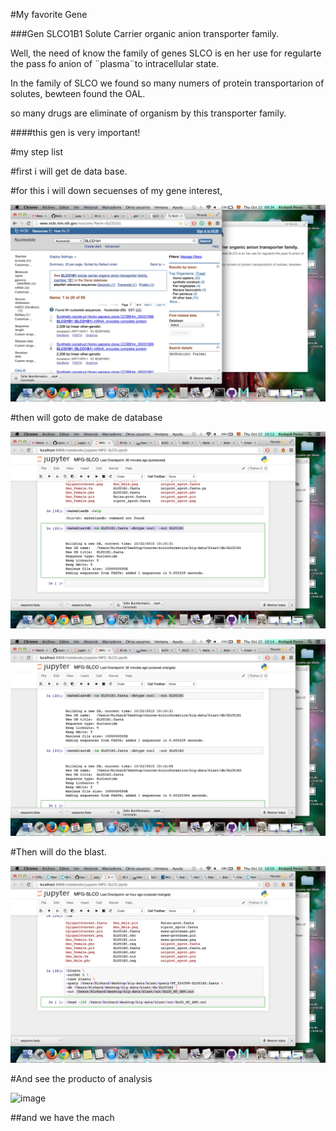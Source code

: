 #My favorite Gene

###Gen SLCO1B1  Solute Carrier organic anion transporter family.

Well, the need of know the family of genes SLCO is en her use for  regularte the pass fo anion of ¨plasma¨to intracellular state.  

In the family of SLCO we found so many numers of protein transportarion of solutes, bewteen found the OAL.

so many drugs are eliminate of organism by this transporter family.


####this gen is very important!

#my step list

#first i will get de data base.

#for this i will down secuenses of my gene interest, 

 ![image](Captura_de_pantalla_2015-10-22.png ) 
 
 
 
#then will goto de make de database

![image](Captura_de_pantalla_2015-10-22_a_la_10.12.17.png)

![image](Captura_de_pantalla_2015-10-22_a_la_10.14.11.png)
 
#Then will do the blast.
 
 
 ![image](Captura_de_pantalla_2015-10-22_10.50.28.png)
 
 #And see the producto of analysis
 
 ![image](Captura_de_pantalla_2015-10-22_a_la_11.42.08)
 
 ##and we have  the mach
 
 
 
 
 
 
 